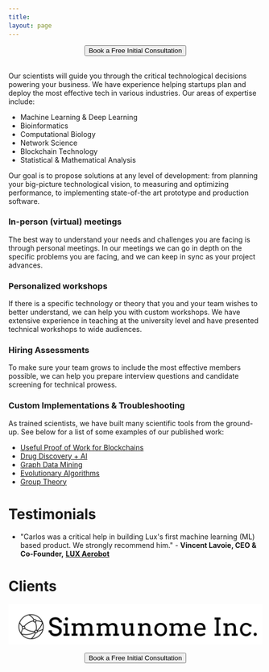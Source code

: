 ```yaml
---
title:
layout: page 
---
```


<head>
<script src="https://ajax.googleapis.com/ajax/libs/jquery/3.2.1/jquery.min.js"></script>
</head>


<!--<script>-->
<!--$("#test p").delay(10).animate({ opacity: 1  }, 700);-->
<!--</script>-->

<div style="text-align:center"><button onclick="window.location.href='http://ozeki.io/book/';">Book a Free Initial Consultation </button></div><br>

<p> Our scientists will guide you through the critical technological decisions powering your business. We have experience helping startups plan and deploy the most effective tech in various industries. Our areas of expertise include:
</p>


* Machine Learning & Deep Learning
* Bioinformatics    
* Computational Biology 
* Network Science
* Blockchain Technology
* Statistical & Mathematical Analysis 

Our goal is to propose solutions at any level of development: from planning your big-picture technological vision, to measuring and optimizing performance, to implementing state-of-the art prototype and production software.

### In-person (virtual) meetings

The best way to understand your needs and challenges you are facing is through personal meetings.
In our meetings we can go in depth on the specific problems you are facing, and we can keep in sync as your project advances. 


### Personalized workshops

If there is a specific technology or theory that you and your team wishes to better understand, we can help you with custom workshops. 
We have extensive experience in teaching at the university level and have presented technical workshops to wide audiences.

### Hiring Assessments

To make sure your team grows to include the most effective members possible, we can help you prepare interview questions and candidate screening for technical prowess.

### Custom Implementations & Troubleshooting 

As trained scientists, we have built many scientific tools from the ground-up. 
See below for a list of some examples of our published work:

* [Useful Proof of Work for Blockchains](http://ledger.pitt.edu/ojs/ledger/article/view/194)
* [Drug Discovery + AI](https://github.com/cgoliver/RNAmigos)
* [Graph Data Mining](https://github.com/cgoliver/RNAmigos)
* [Evolutionary Algorithms](https://github.com/cgoliver/mateRNAl)
* [Group Theory](https://github.com/pphili/group-theory-projections)

# Testimonials

* "Carlos was a critical help in building Lux's first machine learning (ML) based product. We strongly recommend him." - __Vincent Lavoie, CEO & Co-Founder,__ [__LUX Aerobot__](https://www.luxaerobot.com/)

# Clients

[<img src="/assets/simmunome.svg" alt="Simmunome" id="person">](https://www.simmunome.com/)

<div style="text-align:center"><button onclick="window.location.href='http://ozeki.io/book/';">Book a Free Initial Consultation </button></div>
